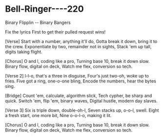 # Bell-Ringer----220
Binary Flipplin -- Binary Bangers


Fix the lyrics First to get their pulled request wins!

[Verse]
Start with a number, anything it'll do,
Gotta break it down, bring it to the crew.
Exponentiate by two, remainder not in sights,
Stack 'em up tall, digits taking flight.

[Chorus]
O and l, coding like a pro,
Turning base 10, break it down slow.
Binary flow, digital on deck,
Watch me flex, conversion so tech.

[Verse 2]
l-l-o, that's a three in disguise,
Four's just two-oh, woke up to fries.
Five got a ring, one-o-one bling,
Encode the numbers, hear the bytes sing.

[Bridge]
Count 'em, calculate, algorithm slick,
Tech cypher, be sharp and quick.
Switch 'em, flip 'em, binary waves,
Digital hustle, modern day slaves.

[Verse 3]
Six is triple down, double-oh-l,
Seven stacks up, o-o-l, swell.
Eight a fresh start, one more bit,
Nine o-o-l-o, making it lit.

[Chorus]
O and l, coding like a pro,
Turning base 10, break it down slow.
Binary flow, digital on deck,
Watch me flex, conversion so tech.
